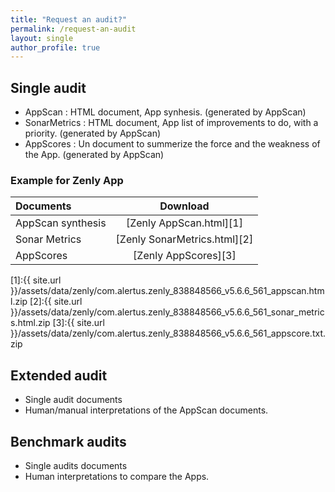 ```yaml
---
title: "Request an audit?"
permalink: /request-an-audit
layout: single
author_profile: true
---
```


## Single audit

- AppScan : HTML document, App synhesis. (generated by AppScan)
- SonarMetrics : HTML document, App list of improvements to do, with a priority. (generated by AppScan)
- AppScores : Un document to summerize the force and the weakness of the App. (generated by AppScan)

### Example for Zenly App

| Documents   | Download   |
| :---     |     :---:             |  
| AppScan synthesis |    [Zenly AppScan.html][1]  |
| Sonar Metrics |    [Zenly SonarMetrics.html][2] |
| AppScores|     [Zenly AppScores][3]  |

[1]:{{ site.url }}/assets/data/zenly/com.alertus.zenly_838848566_v5.6.6_561_appscan.html.zip
[2]:{{ site.url }}/assets/data/zenly/com.alertus.zenly_838848566_v5.6.6_561_sonar_metrics.html.zip
[3]:{{ site.url }}/assets/data/zenly/com.alertus.zenly_838848566_v5.6.6_561_appscore.txt.zip


## Extended audit

- Single audit documents 
- Human/manual interpretations of the AppScan documents.

  
## Benchmark audits

- Single audits documents 
- Human interpretations to compare the Apps.

